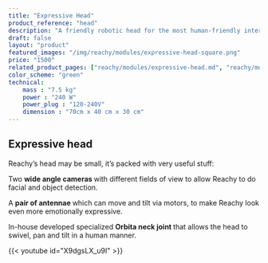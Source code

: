 ```yaml
---
title: "Expressive Head"
product_reference: "head"
description: "A friendly robotic head for the most human-friendly interaction."
draft: false
layout: "product"
featured_images: "/img/reachy/modules/expressive-head-square.png"
price: "1500"
related_product_pages: ["reachy/modules/expressive-head.md", "reachy/modules/chest.md", "reachy/modules/bioinspired-arm.md", "reachy/modules/gripper.md"]
color_scheme: "green"
technical:
    mass : "7.5 kg"
    power : "240 W"
    power_plug : "120-240V"
    dimension : "70cm x 40 cm x 30 cm"
---
```



## Expressive head


Reachy’s head may be small, it’s packed with very useful stuff:

Two <b> wide angle cameras </b> with different fields of view to allow Reachy to do facial and object detection.

A <b> pair of antennae </b> which can move and tilt via motors, to make Reachy look even more emotionally expressive.

In-house developed specialized <b> Orbita neck joint </b> that allows the head to swivel, pan and tilt in a human manner.



{{< youtube id="X9dgsLX_u9I" >}}
